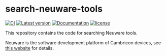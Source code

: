 ﻿# search-neuware-tools

[![CI](https://github.com/YdrMaster/cndrv/actions/workflows/build.yml/badge.svg?branch=main)](https://github.com/YdrMaster/cndrv/actions)
[![Latest version](https://img.shields.io/crates/v/search-neuware-tools.svg)](https://crates.io/crates/search-neuware-tools)
[![Documentation](https://docs.rs/search-neuware-tools/badge.svg)](https://docs.rs/search-neuware-tools)
[![license](https://img.shields.io/github/license/YdrMaster/cndrv)](https://mit-license.org/)

This repository contains the code for searching Neuware tools.

Neuware is the software development platform of Cambricon devices, see [this website](https://www.cambricon.com/index.php?m=content&c=index&a=lists&catid=71) for details.
